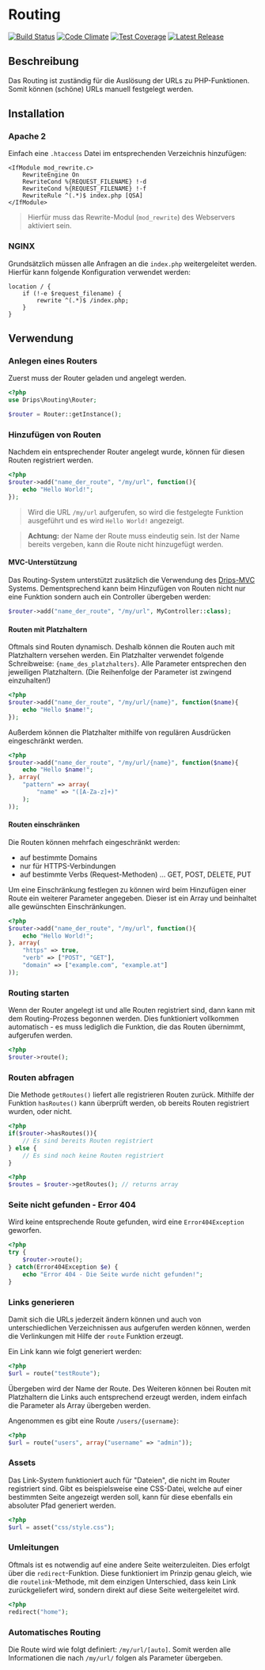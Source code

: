 # Routing

[![Build Status](https://travis-ci.org/Prowect/Routing.svg)](https://travis-ci.org/Prowect/Routing)
[![Code Climate](https://codeclimate.com/github/Prowect/Routing/badges/gpa.svg)](https://codeclimate.com/github/Prowect/Routing)
[![Test Coverage](https://codeclimate.com/github/Prowect/Routing/badges/coverage.svg)](https://codeclimate.com/github/Prowect/Routing/coverage)
[![Latest Release](https://img.shields.io/packagist/v/drips/Routing.svg)](https://packagist.org/packages/drips/routing)

## Beschreibung

Das Routing ist zuständig für die Auslösung der URLs zu PHP-Funktionen. Somit können (schöne) URLs manuell festgelegt werden.

## Installation

### Apache 2

Einfach eine `.htaccess` Datei im entsprechenden Verzeichnis hinzufügen:

```apacheconf
<IfModule mod_rewrite.c>
    RewriteEngine On
    RewriteCond %{REQUEST_FILENAME} !-d
    RewriteCond %{REQUEST_FILENAME} !-f
    RewriteRule ^(.*)$ index.php [QSA]
</IfModule>
```

> Hierfür muss das Rewrite-Modul (`mod_rewrite`) des Webservers aktiviert sein.

### NGINX

Grundsätzlich müssen alle Anfragen an die `index.php` weitergeleitet werden. Hierfür kann folgende Konfiguration verwendet werden:

```nginx
location / {
    if (!-e $request_filename) {
        rewrite ^(.*)$ /index.php;
    }
}
```

## Verwendung

### Anlegen eines Routers

Zuerst muss der Router geladen und angelegt werden.

```php
<?php
use Drips\Routing\Router;

$router = Router::getInstance();
```

### Hinzufügen von Routen

Nachdem ein entsprechender Router angelegt wurde, können für diesen Routen registriert werden.

```php
<?php
$router->add("name_der_route", "/my/url", function(){
    echo "Hello World!";
});
```

> Wird die URL `/my/url` aufgerufen, so wird die festgelegte Funktion ausgeführt und es wird `Hello World!` angezeigt.

> **Achtung:** der Name der Route muss eindeutig sein. Ist der Name bereits vergeben, kann die Route nicht hinzugefügt werden.

#### MVC-Unterstützung

Das Routing-System unterstützt zusätzlich die Verwendung des [Drips-MVC](https://github.com/Prowect/MVC) Systems. Dementsprechend kann beim Hinzufügen von Routen nicht nur eine Funktion sondern auch ein Controller übergeben werden:

```php
$router->add("name_der_route", "/my/url", MyController::class);
```

#### Routen mit Platzhaltern

Oftmals sind Routen dynamisch. Deshalb können die Routen auch mit Platzhaltern versehen werden. Ein Platzhalter verwendet folgende Schreibweise: `{name_des_platzhalters}`.
Alle Parameter entsprechen den jeweiligen Platzhaltern. (Die Reihenfolge der Parameter ist zwingend einzuhalten!)

```php
<?php
$router->add("name_der_route", "/my/url/{name}", function($name){
    echo "Hello $name!";
});
```

Außerdem können die Platzhalter mithilfe von regulären Ausdrücken eingeschränkt werden.

```php
<?php
$router->add("name_der_route", "/my/url/{name}", function($name){
    echo "Hello $name!";
}, array(
    "pattern" => array(
        "name" => "([A-Za-z]+)"
    );
));
```

#### Routen einschränken

Die Routen können mehrfach eingeschränkt werden:

 - auf bestimmte Domains
 - nur für HTTPS-Verbindungen
 - auf bestimmte Verbs (Request-Methoden) ... GET, POST, DELETE, PUT

Um eine Einschränkung festlegen zu können wird beim Hinzufügen einer Route ein weiterer Parameter angegeben. Dieser ist ein Array und beinhaltet alle gewünschten Einschränkungen.

```php
<?php
$router->add("name_der_route", "/my/url", function(){
    echo "Hello World!";
}, array(
    "https" => true,
    "verb" => ["POST", "GET"],
    "domain" => ["example.com", "example.at"]
));
```

### Routing starten

Wenn der Router angelegt ist und alle Routen registriert sind, dann kann mit dem Routing-Prozess begonnen werden. Dies funktioniert vollkommen automatisch - es muss lediglich die Funktion, die das Routen übernimmt, aufgerufen werden.

```php
<?php
$router->route();
```

### Routen abfragen

Die Methode `getRoutes()` liefert alle registrieren Routen zurück. Mithilfe der Funktion `hasRoutes()` kann überprüft werden, ob bereits Routen registriert wurden, oder nicht.

```php
<?php
if($router->hasRoutes()){
	// Es sind bereits Routen registriert
} else {
	// Es sind noch keine Routen registriert
}
```

```php
<?php
$routes = $router->getRoutes(); // returns array
```

### Seite nicht gefunden - Error 404

Wird keine entsprechende Route gefunden, wird eine `Error404Exception` geworfen.

```php
<?php
try {
    $router->route();
} catch(Error404Exception $e) {
    echo "Error 404 - Die Seite wurde nicht gefunden!";
}
```

### Links generieren

Damit sich die URLs jederzeit ändern können und auch von unterschiedlichen Verzeichnissen aus aufgerufen werden können, werden die Verlinkungen mit Hilfe der `route` Funktion erzeugt.

Ein Link kann wie folgt generiert werden:

```php
<?php
$url = route("testRoute");
```

Übergeben wird der Name der Route. Des Weiteren können bei Routen mit Platzhaltern die Links auch entsprechend erzeugt werden, indem einfach die Parameter als Array übergeben werden.

Angenommen es gibt eine Route `/users/{username}`:

```php
<?php
$url = route("users", array("username" => "admin"));
```

### Assets

Das Link-System funktioniert auch für "Dateien", die nicht im Router registriert sind. Gibt es beispielsweise eine CSS-Datei, welche auf einer bestimmten Seite angezeigt werden soll, kann für diese ebenfalls ein absoluter Pfad generiert werden.

```php
<?php
$url = asset("css/style.css");
```

### Umleitungen

Oftmals ist es notwendig auf eine andere Seite weiterzuleiten. Dies erfolgt über die `redirect`-Funktion. Diese funktioniert im Prinzip genau gleich, wie die `routelink`-Methode, mit dem einzigen Unterschied, dass kein Link zurückgeliefert wird, sondern direkt auf diese Seite weitergeleitet wird.

```php
<?php
redirect("home");
```

### Automatisches Routing

Die Route wird wie folgt definiert: `/my/url/[auto]`. Somit werden alle Informationen die nach `/my/url/` folgen als Parameter übergeben.
